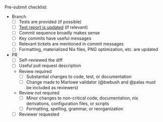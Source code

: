 <!--
Here are some checklists you may like to use. Use your judgement.

This is just a checklist, all the normative suggestions are covered in more detail in CONTRIBUTING.
-->

Pre-submit checklist:
- Branch
    - [ ] Tests are provided (if possible)
    - [ ] [Test report is updated](https://github.com/input-output-hk/marlowe-cardano/blob/main/marlowe/test/test-report.md) (if relevant)
    - [ ] Commit sequence broadly makes sense
    - [ ] Key commits have useful messages
    - [ ] Relevant tickets are mentioned in commit messages
    - [ ] Formatting, materialized Nix files, PNG optimization, etc. are updated
- PR
    - [ ] Self-reviewed the diff
    - [ ] Useful pull request description
    - Review required
        - [ ] Substantial changes to code, test, or documentation
        - [ ] Change made to Marlowe validator (@bwbush and @palas must be included as reviewers)
    - Review not required
        - [ ] Minor changes to non-critical code, documentation, nix derivations, configuration files, or scripts
        - [ ] Formatting, spelling, grammar, or reorganization
    - [ ] Reviewer requested

